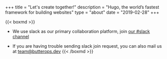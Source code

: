 +++
title = "Let's create together!"
description = "Hugo, the world’s fastest framework for building websites"
type = "about"
date = "2019-02-28"
+++

{{< boxmd >}}

* We use slack as our primary collaboration platform, join <a href="https://butterops.slack.com" target="_blank">our #slack channel </a>

* If you are having trouble sending slack join request, you can also mail us at team@butterops.dev
{{< /boxmd >}}

<!-- {{< img src="/images/bo-perks.png" title="ButterOps Dev Community" caption="why just commit, if you can also 'release' your code?" alt="image alt" width="400px" height="400px" position="center" >}} -->
